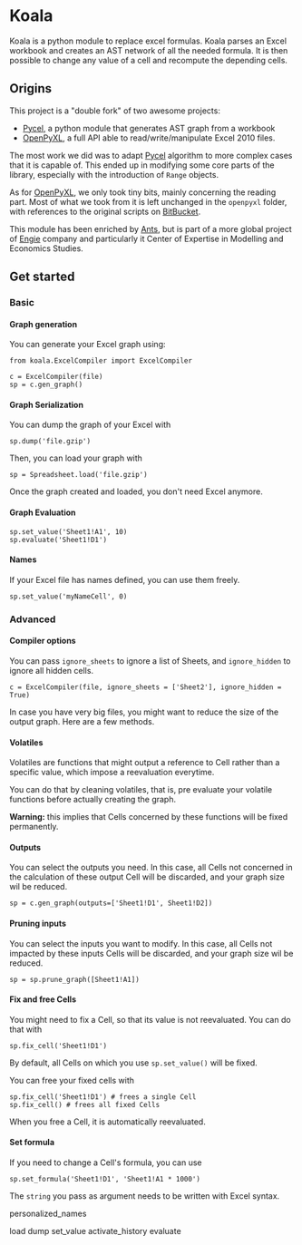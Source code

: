 # Koala

Koala is a python module to replace excel formulas. Koala parses an Excel workbook and creates an AST network of all the needed formula. It is then possible to change any value of a cell and recompute the depending cells.

## Origins
This project is a "double fork" of two awesome projects:
- [Pycel](https://github.com/dgorissen/pycel), a python module that generates AST graph from a workbook
- [OpenPyXL](http://openpyxl.readthedocs.io/en/default/), a full API able to read/write/manipulate Excel 2010 files.

The most work we did was to adapt [Pycel](https://github.com/dgorissen/pycel) algorithm to more complex cases that it is capable of. This ended up in modifying some core parts of the library, especially with the introduction of `Range` objects.

As for [OpenPyXL](http://openpyxl.readthedocs.io/en/default/), we only took tiny bits, mainly concerning the reading part. Most of what we took from it is left unchanged in the `openpyxl` folder, with references to the original scripts on [BitBucket](https://bitbucket.org/openpyxl/openpyxl).

This module has been enriched by [Ants](http://WeAreAnts.fr), but is part of a more global project of [Engie](http://www.engie.com/) company and particularly it Center of Expertise in Modelling and Economics Studies.

## Get started

### Basic ###

#### Graph generation

You can generate your Excel graph using:

```
from koala.ExcelCompiler import ExcelCompiler

c = ExcelCompiler(file)
sp = c.gen_graph()
```

#### Graph Serialization
You can dump the graph of your Excel with
```
sp.dump('file.gzip')
```

Then, you can load your graph with
```
sp = Spreadsheet.load('file.gzip')
```

Once the graph created and loaded, you don't need Excel anymore.

#### Graph Evaluation
```
sp.set_value('Sheet1!A1', 10)
sp.evaluate('Sheet1!D1')
```

#### Names
If your Excel file has names defined, you can use them freely.
```
sp.set_value('myNameCell', 0)
```

### Advanced

#### Compiler options
You can pass `ignore_sheets` to ignore a list of Sheets, and `ignore_hidden` to ignore all hidden cells.
```
c = ExcelCompiler(file, ignore_sheets = ['Sheet2'], ignore_hidden = True)
```

In case you have very big files, you might want to reduce the size of the output graph. Here are a few methods.

#### Volatiles
Volatiles are functions that might output a reference to Cell rather than a specific value, which impose a reevaluation everytime.

You can do that by cleaning volatiles, that is, pre evaluate your volatile functions before actually creating the graph.

**Warning:** this implies that Cells concerned by these functions will be fixed permanently.

#### Outputs
You can select the outputs you need. In this case, all Cells not concerned in the calculation of these output Cell will be discarded, and your graph size wil be reduced.
```
sp = c.gen_graph(outputs=['Sheet1!D1', Sheet1!D2])
```

#### Pruning inputs
You can select the inputs you want to modify. In this case, all Cells not impacted by these inputs Cells will be discarded, and your graph size wil be reduced.
```
sp = sp.prune_graph([Sheet1!A1])
```

#### Fix and free Cells
You might need to fix a Cell, so that its value is not reevaluated.
You can do that with
```
sp.fix_cell('Sheet1!D1')
```

By default, all Cells on which you use `sp.set_value()` will be fixed.

You can free your fixed cells with
```
sp.fix_cell('Sheet1!D1') # frees a single Cell
sp.fix_cell() # frees all fixed Cells
```

When you free a Cell, it is automatically reevaluated.

#### Set formula
If you need to change a Cell's formula, you can use
```
sp.set_formula('Sheet1!D1', 'Sheet1!A1 * 1000')
```

The `string` you pass as argument needs to be written with Excel syntax.

personalized_names

load
dump
set_value
activate_history
evaluate